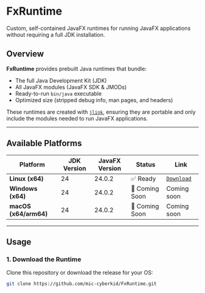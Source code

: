 # FxRuntime

Custom, self-contained JavaFX runtimes for running JavaFX applications without requiring a full JDK installation.

## Overview

**FxRuntime** provides prebuilt Java runtimes that bundle:
- The full Java Development Kit (JDK)
- All JavaFX modules (JavaFX SDK & JMODs)
- Ready-to-run `bin/java` executable
- Optimized size (stripped debug info, man pages, and headers)

These runtimes are created with [`jlink`](https://docs.oracle.com/en/java/javase/21/core/jlink.html), ensuring they are portable and only include the modules needed to run JavaFX applications.

---

## Available Platforms

| Platform | JDK Version | JavaFX Version | Status | Link |
|----------|------------|---------------|--------|-----------|
| **Linux (x64)**   | 24 | 24.0.2 | ✅ Ready | [`Download`](https://drive.google.com/file/d/1QldcFL9CoiUBJBR6DVIlTCrFXLQ_eXA_/view?usp=drivesdk)|
| **Windows (x64)** | 24 | 24.0.2 | 🚧 Coming Soon | Coming soon|
| **macOS (x64/arm64)** | 24 | 24.0.2 | 🚧 Coming Soon | Coming soon|

---

## Usage

### 1. Download the Runtime
Clone this repository or download the release for your OS:
```bash
git clone https://github.com/mic-cyberkid/FxRuntime.git
